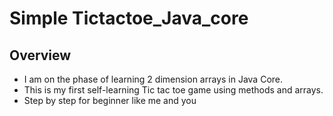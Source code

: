 # Simple Tictactoe_Java_core
## Overview
- I am on the phase of learning 2 dimension arrays in Java Core. 
- This is my first self-learning Tic tac toe game using methods and arrays.
- Step by step for beginner like me and you

